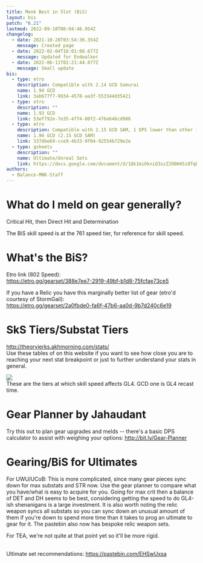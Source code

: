 ```yaml
---
title: Monk Best in Slot (BiS)
layout: bis
patch: "6.21"
lastmod: 2022-09-18T08:04:46.954Z
changelog:
  - date: 2021-10-28T03:54:36.354Z
    message: Created page
  - date: 2022-02-04T10:01:08.677Z
    message: Updated for Endwalker
  - date: 2022-06-11T02:21:44.077Z
    message: Small update
bis:
  - type: etro
    description: Compatible with 2.14 GCD Samurai
    name: 1.94 GCD
    link: 3ab677f7-9934-4578-aa3f-553344d35421
  - type: etro
    description: ""
    name: 1.93 GCD
    link: 53ef792e-7e35-4ff4-80f2-476e646cd986
  - type: etro
    description: Compatible with 2.15 GCD SAM, 1 DPS lower than other 1.94 set.
    name: 1.94 GCD (2.15 GCD SAM)
    link: 337dbe69-cce9-4b33-9f04-92554b729e2e
  - type: gsheets
    description: ""
    name: Ultimate/Unreal Sets
    link: https://docs.google.com/document/d/1Qk1miOkniQ3szZJO0H4Si8TqBnoEDLhVuPPPH5z63kc/edit?usp=sharing
authors:
  - Balance-MNK-Staff
---
```

# What do I meld on gear generally?

Critical Hit, then Direct Hit and Determination

The BiS skill speed is at the 761 speed tier, for reference for skill speed.

# What's the BiS?

Etro link (802 Speed):  
<https://etro.gg/gearset/388e7ee7-2919-49bf-b1d8-75fcfae73ce5>

If you have a Relic you have this marginally better list of gear (etro'd courtesy of StormGail):  
<https://etro.gg/gearset/2a0fbde0-fa6f-47b6-aa0d-9b7d240c6e19>
­

# SkS Tiers/Substat Tiers

<http://theoryjerks.akhmorning.com/stats/>\
Use these tables of on this website if you want to see how close you are to reaching your next stat breakpoint or just to further understand your stats in general.

![](https://i.imgur.com/4IIF3ey.png)\
These are the tiers at which skill speed affects GL4. GCD one is GL4 recast time.

# Gear Planner by Jahaudant

Try this out to plan gear upgrades and melds -- there's a basic DPS calculator to assist with weighing your options:  <http://bit.ly/Gear-Planner>

# Gearing/BiS for Ultimates

For UWU/UCoB: This is more complicated, since many gear pieces sync down for max substats and STR now. Use the gear planner to compare what you have/what is easy to acquire for you. Going for max crit then a balance of DET and DH seems to be best, considering getting the speed to do GL4-ish shenanigans is a large investment. It is also worth noting the relic weapon syncs all substats so you can sync down an unusual amount of them if you're down to spend more time than it takes to prog an ultimate to gear for it. The pastebin also now has bespoke relic weapon sets.

For TEA, we're not quite at that point yet so it'll be more rigid.  

\
­Ultimate set recommendations: <https://pastebin.com/EHSwUxsa>